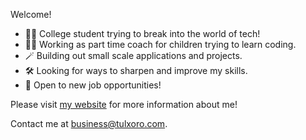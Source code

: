 Welcome!

- 👨‍💻 College student trying to break into the world of tech!
- 👨‍🏫 Working as part time coach for children trying to learn coding.
- 🪄 Building out small scale applications and projects.
- 🛠 Looking for ways to sharpen and improve my skills.
- 📃 Open to new job opportunities!

Please visit [my website](https://tulxoro.net) for more information about me!

Contact me at business@tulxoro.com.
